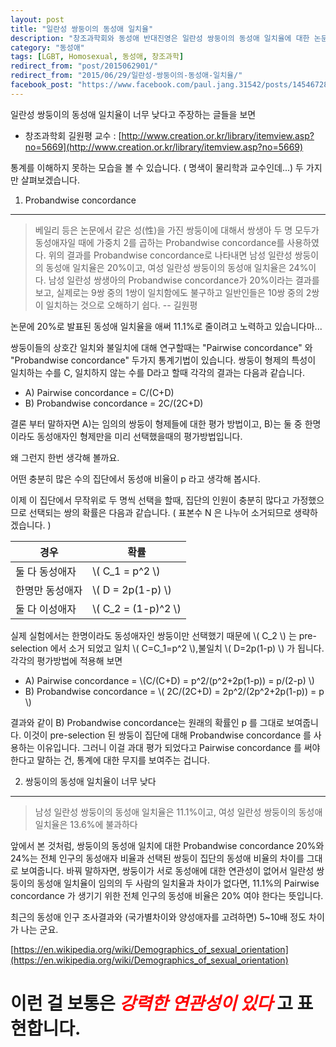 ```yaml
---
layout: post
title: "일란성 쌍둥이의 동성애 일치율"
description: "창조과학회와 동성애 반대진영은 일란성 쌍둥이의 동성애 일치율에 대한 논문 결과를 왜곡하고있다"
category: "동성애"
tags: [LGBT, Homosexual, 동성애, 창조과학]
redirect_from: "post/2015062901/"
redirect_from: "2015/06/29/일란성-쌍둥이의-동성애-일치율/"
facebook_post: "https://www.facebook.com/paul.jang.31542/posts/1454672874853426"
---
```

일란성 쌍둥이의 동성애 일치율이 너무 낮다고 주장하는 글들을 보면


* 창조과학회 길원평 교수 :
   [http://www.creation.or.kr/library/itemview.asp?no=5669](http://www.creation.or.kr/library/itemview.asp?no=5669)


통계를 이해하지 못하는 모습을 볼 수 있습니다. ( 명색이 물리학과 교수인데...)
두 가지만 살펴보겠습니다.

1) Probandwise concordance
---------------------------


>베일리 등은 논문에서 같은 성(性)을 가진 쌍둥이에 대해서 쌍생아 두 명 모두가 동성애자일 때에 가중치 2를 곱하는 Probandwise concordance를 사용하였다. 위의 결과를 Probandwise concordance로 나타내면 남성 일란성 쌍둥이의 동성애 일치율은 20%이고, 여성 일란성 쌍둥이의 동성애 일치율은 24%이다. 남성 일란성 쌍생아의 Probandwise concordance가 20%이라는 결과를 보고, 실제로는 9쌍 중의 1쌍이 일치함에도 불구하고 일반인들은 10쌍 중의 2쌍이 일치하는 것으로 오해하기 쉽다.
>-- 길원평

논문에 20%로 발표된 동성애 일치율을 애써 11.1%로 줄이려고 노력하고 있습니다마...

쌍둥이들의 상호간 일치와 불일치에 대해 연구할때는 "Pairwise concordance" 와 "Probandwise concordance" 두가지 통계기법이 있습니다.
쌍둥이 형제의 특성이 일치하는 수를 C, 일치하지 않는 수를 D라고 할때 각각의 결과는 다음과 같습니다.


* A) Pairwise concordance = C/(C+D)
* B) Probandwise concordance = 2C/(2C+D)

결론 부터 말하자면 A)는 임의의 쌍둥이 형제들에 대한 평가 방법이고,
B)는 둘 중 한명이라도 동성애자인 형제만을 미리 선택했을때의 평가방법입니다.

왜 그런지 한번 생각해 볼까요.

어떤 충분히 많은 수의 집단에서 동성애 비율이 p 라고 생각해 봅시다.

이제 이 집단에서 무작위로 두 명씩 선택을 할때, 집단의 인원이 충분히 많다고 가정했으므로
선택되는 쌍의 확률은 다음과 같습니다. ( 표본수 N 은 나누어 소거되므로 생략하겠습니다. )


| 경우   | 확률 |
|-----------------|--------------|
| 둘 다 동성애자  | \\( C_1 =  p^2 \\) |
| 한명만 동성애자  | \\( D = 2p(1-p) \\) |
| 둘 다 이성애자  | \\( C_2 = (1-p)^2 \\) |

실제 실험에서는 한명이라도 동성애자인 쌍둥이만 선택했기 때문에 \\( C_2 \\) 는 pre-selection 에서
소거 되었고 일치 \\( C=C_1=p^2 \\),불일치 \\( D=2p(1-p) \\) 가 됩니다. 각각의 평가방법에 적용해 보면


* A) Pairwise concordance = \\(C/(C+D) = p^2/(p^2+2p(1-p)) = p/(2-p) \\)
* B) Probandwise concordance = \\( 2C/(2C+D) = 2p^2/(2p^2+2p(1-p)) = p \\)

결과와 같이 B) Probandwise concordance는 원래의 확률인 p 를 그대로 보여줍니다.
이것이 pre-selection 된 쌍둥이 집단에 대해 Probandwise concordance 를 사용하는 이유입니다.
그러니 이걸 과대 평가 되었다고 Pairwise concordance 를 써야 한다고 말하는 건, 통계에 대한 무지를 보여주는 겁니다.

2) 쌍둥이의 동성애 일치율이 너무 낮다
-----------------------------
>남성 일란성 쌍둥이의 동성애 일치율은 11.1%이고, 여성 일란성 쌍둥이의 동성애 일치율은 13.6%에 불과하다

앞에서 본 것처럼, 쌍둥이의 동성애 일치에 대한 Probandwise concordance 20%와 24%는
전체 인구의 동성애자 비율과 선택된 쌍둥이 집단의 동성애 비율의 차이를 그대로 보여줍니다.
바꿔 말하자면, 쌍둥이가 서로 동성애에 대한 연관성이 없어서 일란성 쌍둥이의 동성애 일치율이
임의의 두 사람의 일치율과 차이가 없다면, 11.1%의  Pairwise concordance 가 생기기 위한
전체 인구의 동성애 비율은 20% 여야 한다는 뜻입니다.

최근의 동성애 인구 조사결과와 (국가별차이와 양성애자를 고려하면) 5~10배 정도 차이가 나는 군요.

[https://en.wikipedia.org/wiki/Demographics_of_sexual_orientation](https://en.wikipedia.org/wiki/Demographics_of_sexual_orientation)

이런 걸 보통은 <span style="color:red">*강력한 연관성이 있다*</span> 고 표현합니다.
===================================
